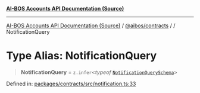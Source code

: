 [**AI-BOS Accounts API Documentation (Source)**](../../../README.md)

***

[AI-BOS Accounts API Documentation (Source)](../../../README.md) / [@aibos/contracts](../README.md) / [](../README.md) / NotificationQuery

# Type Alias: NotificationQuery

> **NotificationQuery** = `z.infer`\<*typeof* [`NotificationQuerySchema`](../variables/NotificationQuerySchema.md)\>

Defined in: [packages/contracts/src/notification.ts:33](https://github.com/pohlai88/accounts/blob/48103fb36d28b2b9bfb33472b6de2f719773cde9/packages/contracts/src/notification.ts#L33)
